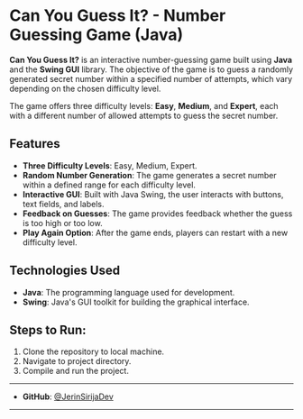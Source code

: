 # Can You Guess It? - Number Guessing Game (Java)

**Can You Guess It?** is an interactive number-guessing game built using **Java** and the **Swing GUI** library. The objective of the game is to guess a randomly generated secret number within a specified number of attempts, which vary depending on the chosen difficulty level.

The game offers three difficulty levels: **Easy**, **Medium**, and **Expert**, each with a different number of allowed attempts to guess the secret number.

## Features
- **Three Difficulty Levels**: Easy, Medium, Expert.
- **Random Number Generation**: The game generates a secret number within a defined range for each difficulty level.
- **Interactive GUI**: Built with Java Swing, the user interacts with buttons, text fields, and labels.
- **Feedback on Guesses**: The game provides feedback whether the guess is too high or too low.
- **Play Again Option**: After the game ends, players can restart with a new difficulty level.

## Technologies Used
- **Java**: The programming language used for development.
- **Swing**: Java's GUI toolkit for building the graphical interface.

## Steps to Run:
1. Clone the repository to local machine.
2. Navigate to project directory.
3. Compile and run the project.
   
-------------------------------------------------------------------------------------------------------
- **GitHub**: [@JerinSirijaDev](https://github.com/JerinSirijaDev)
-------------------------------------------------------------------------------------------------------


